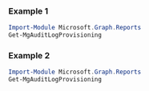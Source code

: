 ### Example 1
```powershell
Import-Module Microsoft.Graph.Reports
Get-MgAuditLogProvisioning
```
### Example 2
```powershell
Import-Module Microsoft.Graph.Reports
Get-MgAuditLogProvisioning
```
